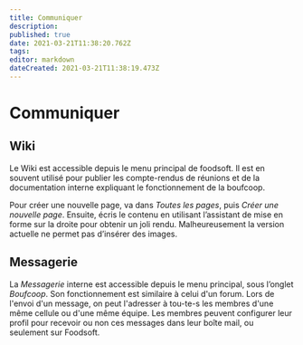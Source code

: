 ```yaml
---
title: Communiquer
description: 
published: true
date: 2021-03-21T11:38:20.762Z
tags: 
editor: markdown
dateCreated: 2021-03-21T11:38:19.473Z
---
```


# Communiquer
## Wiki
Le Wiki est accessible depuis le menu principal de foodsoft. Il est en souvent utilisé pour publier les compte-rendus de réunions et de la documentation interne expliquant le fonctionnement de la boufcoop.

Pour créer une nouvelle page, va dans *Toutes les pages*, puis *Créer une nouvelle page*. Ensuite, écris le contenu en utilisant l’assistant de mise en forme sur la droite pour obtenir un joli rendu. Malheureusement la version actuelle ne permet pas d’insérer des images.

## Messagerie
La *Messagerie* interne est accessible depuis le menu principal, sous l’onglet *Boufcoop*.
Son fonctionnement est similaire à celui d'un forum. Lors de l'envoi d'un message, on peut l'adresser à tou-te-s les membres d'une même cellule ou d'une même équipe. Les membres peuvent configurer leur profil pour recevoir ou non ces messages dans leur boîte mail, ou seulement sur Foodsoft.